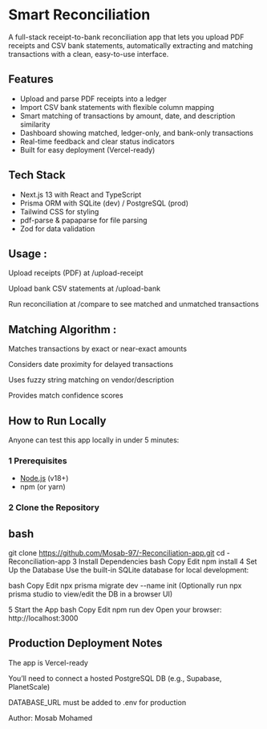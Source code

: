 # Smart Reconciliation

A full-stack receipt-to-bank reconciliation app that lets you upload PDF receipts and CSV bank statements, automatically extracting and matching transactions with a clean, easy-to-use interface.

## Features

- Upload and parse PDF receipts into a ledger  
- Import CSV bank statements with flexible column mapping  
- Smart matching of transactions by amount, date, and description similarity  
- Dashboard showing matched, ledger-only, and bank-only transactions  
- Real-time feedback and clear status indicators  
- Built for easy deployment (Vercel-ready)  

## Tech Stack

- Next.js 13 with React and TypeScript  
- Prisma ORM with SQLite (dev) / PostgreSQL (prod)  
- Tailwind CSS for styling  
- pdf-parse & papaparse for file parsing  
- Zod for data validation  


## Usage : 
Upload receipts (PDF) at /upload-receipt

Upload bank CSV statements at /upload-bank

Run reconciliation at /compare to see matched and unmatched transactions

## Matching Algorithm : 
Matches transactions by exact or near-exact amounts

Considers date proximity for delayed transactions

Uses fuzzy string matching on vendor/description

Provides match confidence scores



##  How to Run Locally

Anyone can test this app locally in under 5 minutes:

### 1️ Prerequisites

- [Node.js](https://nodejs.org) (v18+)
- npm (or yarn)

### 2 Clone the Repository

## bash
git clone https://github.com/Mosab-97/-Reconciliation-app.git
cd -Reconciliation-app
3️ Install Dependencies
bash
Copy
Edit
npm install
4️ Set Up the Database
Use the built-in SQLite database for local development:

bash
Copy
Edit
npx prisma migrate dev --name init
(Optionally run npx prisma studio to view/edit the DB in a browser UI)

5️ Start the App
bash
Copy
Edit
npm run dev
Open your browser:
http://localhost:3000


## Production Deployment Notes
The app is Vercel-ready

You’ll need to connect a hosted PostgreSQL DB (e.g., Supabase, PlanetScale)

DATABASE_URL must be added to .env for production




Author: Mosab Mohamed
